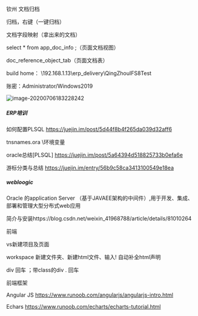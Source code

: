 钦州 文档归档

归档，右键（一键归档）

文档字段映射（拿出来的文档）

select * from app_doc_info ;（页面文档视图）

doc_reference_object_tab（页面文档表）

build home： \\192.168.1.13\erp_delivery\QingZhouIFS8Test

账密：Administrator/Windows2019

![image-20200706183228242](D:\E\Typora\bj\Work_note\July\7_6.assets\image-20200706183228242.png)

##### ERP培训

如何配置PLSQL https://juejin.im/post/5d44f8b4f265da039d32aff6

tnsnames.ora \环境变量

oracle总结[PLSQL] https://juejin.im/post/5a64394d518825733b0efa6e



游标分类与总结  https://juejin.im/entry/56b9c58ca3413100549e18ea





##### webloogic 

Oracle 的application Server （基于JAVAEE架构的中间件）,用于开发、集成、部署和管理大型分布式web应用

简介与安装https://blog.csdn.net/weixin_41968788/article/details/81010264

前端

vs新建项目及页面

workspace 新建文件夹、新建html文件、输入!  自动补全html声明

div 回车 ；带class的div  . 回车

前端框架

Angular JS   https://www.runoob.com/angularjs/angularjs-intro.html

Echars        https://www.runoob.com/echarts/echarts-tutorial.html